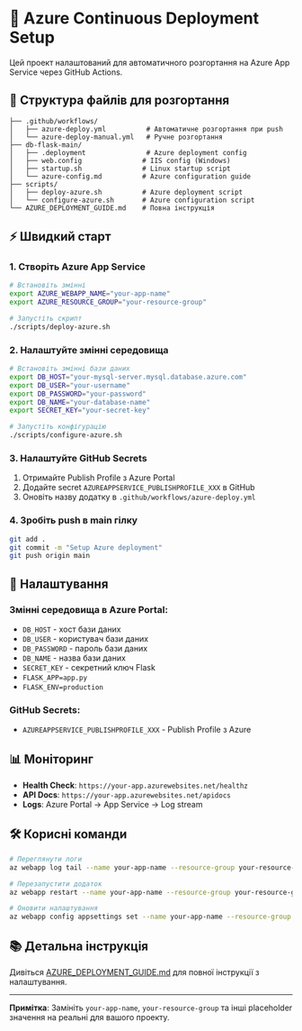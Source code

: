 # 🚀 Azure Continuous Deployment Setup

Цей проект налаштований для автоматичного розгортання на Azure App Service через GitHub Actions.

## 📁 Структура файлів для розгортання

```
├── .github/workflows/
│   ├── azure-deploy.yml          # Автоматичне розгортання при push
│   └── azure-deploy-manual.yml   # Ручне розгортання
├── db-flask-main/
│   ├── .deployment               # Azure deployment config
│   ├── web.config               # IIS config (Windows)
│   ├── startup.sh               # Linux startup script
│   └── azure-config.md          # Azure configuration guide
├── scripts/
│   ├── deploy-azure.sh          # Azure deployment script
│   └── configure-azure.sh       # Azure configuration script
└── AZURE_DEPLOYMENT_GUIDE.md    # Повна інструкція
```

## ⚡ Швидкий старт

### 1. Створіть Azure App Service
```bash
# Встановіть змінні
export AZURE_WEBAPP_NAME="your-app-name"
export AZURE_RESOURCE_GROUP="your-resource-group"

# Запустіть скрипт
./scripts/deploy-azure.sh
```

### 2. Налаштуйте змінні середовища
```bash
# Встановіть змінні бази даних
export DB_HOST="your-mysql-server.mysql.database.azure.com"
export DB_USER="your-username"
export DB_PASSWORD="your-password"
export DB_NAME="your-database-name"
export SECRET_KEY="your-secret-key"

# Запустіть конфігурацію
./scripts/configure-azure.sh
```

### 3. Налаштуйте GitHub Secrets
1. Отримайте Publish Profile з Azure Portal
2. Додайте secret `AZUREAPPSERVICE_PUBLISHPROFILE_XXX` в GitHub
3. Оновіть назву додатку в `.github/workflows/azure-deploy.yml`

### 4. Зробіть push в main гілку
```bash
git add .
git commit -m "Setup Azure deployment"
git push origin main
```

## 🔧 Налаштування

### Змінні середовища в Azure Portal:
- `DB_HOST` - хост бази даних
- `DB_USER` - користувач бази даних  
- `DB_PASSWORD` - пароль бази даних
- `DB_NAME` - назва бази даних
- `SECRET_KEY` - секретний ключ Flask
- `FLASK_APP=app.py`
- `FLASK_ENV=production`

### GitHub Secrets:
- `AZUREAPPSERVICE_PUBLISHPROFILE_XXX` - Publish Profile з Azure

## 📊 Моніторинг

- **Health Check**: `https://your-app.azurewebsites.net/healthz`
- **API Docs**: `https://your-app.azurewebsites.net/apidocs`
- **Logs**: Azure Portal → App Service → Log stream

## 🛠️ Корисні команди

```bash
# Переглянути логи
az webapp log tail --name your-app-name --resource-group your-resource-group

# Перезапустити додаток
az webapp restart --name your-app-name --resource-group your-resource-group

# Оновити налаштування
az webapp config appsettings set --name your-app-name --resource-group your-resource-group --settings KEY=VALUE
```

## 📚 Детальна інструкція

Дивіться [AZURE_DEPLOYMENT_GUIDE.md](AZURE_DEPLOYMENT_GUIDE.md) для повної інструкції з налаштування.

---

**Примітка**: Замініть `your-app-name`, `your-resource-group` та інші placeholder значення на реальні для вашого проекту.
